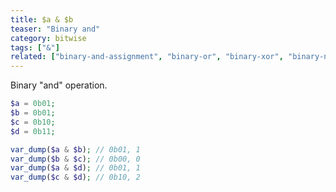 ```yaml
---
title: $a & $b
teaser: "Binary and"
category: bitwise
tags: ["&"]
related: ["binary-and-assignment", "binary-or", "binary-xor", "binary-not"]
---
```


Binary "and" operation.

```php
$a = 0b01;
$b = 0b01;
$c = 0b10;
$d = 0b11;

var_dump($a & $b); // 0b01, 1
var_dump($b & $c); // 0b00, 0
var_dump($a & $d); // 0b01, 1
var_dump($c & $d); // 0b10, 2
```
